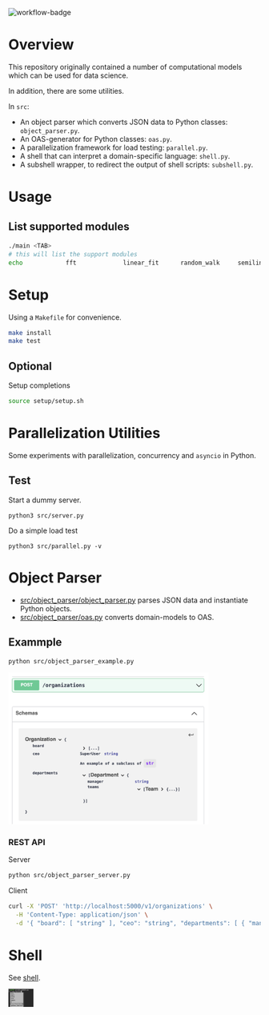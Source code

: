 ![workflow-badge](https://github.com/voschezang/mess/actions/workflows/python-app.yml/badge.svg)

# Overview

This repository originally contained a number of computational models which can be used for data science.

In addition, there are some utilities.

In `src`:

- An object parser which converts JSON data to Python classes: `object_parser.py`.
- An OAS-generator for Python classes: `oas.py`.
- A parallelization framework for load testing: `parallel.py`.
- A shell that can interpret a domain-specific language: `shell.py`.
- A subshell wrapper, to redirect the output of shell scripts: `subshell.py`.

# Usage

## List supported modules

```sh
./main <TAB>
# this will list the support modules
echo            fft             linear_fit      random_walk     semilinear_fit
```

# Setup

Using a `Makefile` for convenience.

```sh
make install
make test
```

## Optional

Setup completions

```sh
source setup/setup.sh
```

# Parallelization Utilities

Some experiments with parallelization, concurrency and `asyncio` in Python.

## Test

Start a dummy server.

```
python3 src/server.py
```

Do a simple load test

```
python3 src/parallel.py -v
```

# Object Parser

- [src/object_parser/object_parser.py](object_parser.py) parses JSON data and instantiate Python objects.
- [src/object_parser/oas.py](oas.py) converts domain-models to OAS.

## Exammple

```sh
python src/object_parser_example.py
```

<img src="https://github.com/voschezang/data-science-templates/blob/main/img/generated_oas.png?raw=true" style="width: 400px" alt="OAS Example">

### REST API

Server

```sh
python src/object_parser_server.py
```

Client

```sh
curl -X 'POST' 'http://localhost:5000/v1/organizations' \
  -H 'Content-Type: application/json' \
  -d '{ "board": [ "string" ], "ceo": "string", "departments": [ { "manager": "string", "teams": [ { "manager": "string", "members": [ "string" ], "team_type": "A", "active": true, "capacity": 0, "value": 0 } ] } ] }'
```

# Shell

See [shell](SHELL.md).

<img src="img/shell_dropdown.png" style="max-width: 10%" alt="Example of a shell with a dropdown completion menu">
